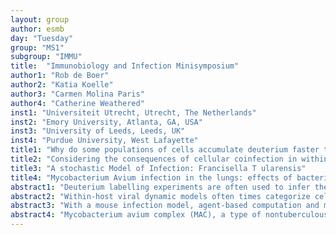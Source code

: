 ```yaml
---
layout: group
author: esmb
day: "Tuesday"
group: "MS1"
subgroup: "IMMU"
title:  "Immunobiology and Infection Minisymposium"
author1: "Rob de Boer"
author2: "Katia Koelle"
author3: "Carmen Molina Paris"
author4: "Catherine Weathered"
inst1: "Universiteit Utrecht, Utrecht, The Netherlands"
inst2: "Emory University, Atlanta, GA, USA"
inst3: "University of Leeds, Leeds, UK"
inst4: "Purdue University, West Lafayette"
title1: "Why do some populations of cells accumulate deuterium faster than lose it?"
title2: "Considering the consequences of cellular coinfection in within-host viral dynamics and modeling"
title3: "A stochastic Model of Infection: Francisella T ularensis"
title4: "Mycobacterium Avium infection in the lungs: effects of bacterial phenotype and biofilm"
abstract1: "Deuterium labelling experiments are often used to infer the kinetic properties (i.e., turnover rates, maintenance mechanisms) of various cell populations in vivo. For a homogeneous population that is at steady state, it is natural to expect that the population gains and loses labelled cells at the same rate. However, if the measured population is kinetically heterogeneous, it is natural to expect that the rate at which the labeling curve increases (i.e., the up-slope) is slower than the rate at which it decreases (i.e., the down-slope). Surprisingly, recent data from multiple deuterium-labelling experiments have the opposite property, and predict a gain of label that is faster than the rate of loss. Using various mathematical models, we search for mechanisms that can account for such unexpected labelling data. We show that the short-term labeling data can be explained when the deuterium remains available for a longer duration than it was administered. For the long-term labeling data we study models where (a) the population was considered to behave like a stem-cell population, or (b) the phases of the cell cycle were modeled with delay equations (i.e., with the Smith-Martin model). Both provide scenarios where the gain of label can be faster than its loss. However, the effect is small and these two models fail to give a good description of the experimental data. When we finally drop the assumption that the population remains at steady state, we readily explain the experimental data with a simple source, division and death model. This mechanism however requires that these populations are largely expanding by a source from a precursor compartment, and not by cell division (i.e., self-renewal)." 
abstract2: "Within-host viral dynamic models often times categorize cells as infected or uninfected, similar to epidemiological microparasite models. However, in vitro and in vivo studies indicate that cellular coin- fection occurs frequently in influenza, HIV, and coronaviruses, among other viral pathogens. Here, I first discuss work from my group that develops simple models that allow for cellular coinfection in a scalable manner, with cellular multiplicity of infection affecting the phenotypes of infected cells, such as their death rate, viral production rate, and interferon induction rate. I then present work focusing on quantitatively characterizing the evolutionary consequences of cellular coinfection for newly arising mutations (both beneficial and deleterious). Our findings indicate that cellular coinfection decreases the ability of selection to act on individual mutations and results in genetic drift playing a larger role in modulating allele frequencies in a within-host viral population."
abstract3: "With a mouse infection model, agent-based computation and mathematical analysis, we study the pathogenesis of Francisella tularensis infection. A small initial number of bacteria enter host cells and proliferate inside them, eventually destroying the host cell and releasing numerous copies that infect other cells. Our analysis of disease progression is based on a stochastic model of a population of infectious agents inside one host cell, extending the birth-and-death process by the occurrence of catastrophes: cell rupture events that affect all bacteria in a cell simultaneously. Closed expressions are obtained for the survival function of an infected macrophage, the number of bacteria released as a function of time after infection, and total bacterial load. We compare our analysis with the results of agent-based computation and, via Approximate Bayesian Computation, with experimental measurements carried out after of murine aerosol infection with the virulent SCHU S4 strain of the bacterium. The posterior distribution is consistent with the estimate that the time between rounds of bacterial division is less than 6 hours in vivo."
abstract4: "Mycobacterium avium complex (MAC), a type of nontuberculous mycobacteria, are environmental mi- crobes, capable of colonizing and infecting humans following inhalation of the bacteria. MAC-pulmonary disease is difficult to treat and prone to recurrence, and both incidence and prevalence are increasing. MAC form biofilms and diverse colonies in the environment. These biofilms can aid in epithelial cell invasion, cause premature apoptosis in macrophages, and inhibit antibiotic efficacy [4]. We hypothesize a balance of bacterial factors (phenotypic diversity and biofilm formation) and host immune factors (speed and magnitude of response) is key to establishing and prolonging infections in the lung. To test these hypotheses, we developed a 3D agent-based model (ABM) that incorporates known interactions between bacteria, biofilm and immune cells in virtual lung tissue. We implement our model in Repast Simphony. The simulation grid represents a length of lung airway with a layer of mucus. Bacterial agents are classified as either sessile or planktonic phenotypes that determine their behavior: biofilm formation, macrophage phagocytosis and replication rate. All bacterial agents and infected macrophages release a generic chemoattractant representing pathogen associated molecular patterns and chemokines respectively. These chemoattractants diffuse through the grid and are treated as continuous variables. Macrophages probabilistically follow the chemoattractant gradient, phagocytose bacteria, and accumulate apoptotic signals (representing hyperstimulation in the TNF-α pathway) through exposure to biofilm and internal bacteria. Model results show an early relationship between the initial number of macrophages or distance that chemoattractants diffuse, and the ratio of planktonic to sessile bacteria. Larger initial macrophage numbers result in a stronger and more sustained reduction in planktonic bacteria early after infection. However, as the infection progresses, the bacterial population is sustained by the sessile bacteria that are protected in biofilms or inside infected macrophages, allowing the planktonic population to recover. This effect is offset with further chemoattract diffusion, as the macrophages can clear the infection early or recruit more macrophages. Thus, the model predicts that both bacterial phenotypes and a suppressed immune responses affect the bacterial ability to survive, propagate, and eventually establish infection. Future directions of this work include exploring the continued role of phenotypes later in infection and treatment, and adding drug pharmacokinetics and cell-level pharmacodynamics to better understand the role of biofilm in treatment efficacy."
---
```

